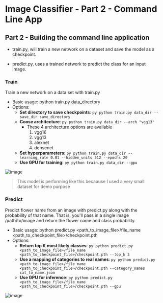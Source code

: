 # Image Classifier - Part 2 - Command Line App

## Part 2 - Building the command line application

- train.py, will train a new network on a dataset and save the model as a checkpoint.

- predict.py, uses a trained network to predict the class for an input image.

### Train
Train a new network on a data set with train.py

- Basic usage: python train.py data_directory
- Options: 
  - __Set directory to save checkpoints__: ```py python train.py data_dir --save_dir save_directory ```
  - __Coose architecture__: ```py python train.py data_dir --arch "vgg13" ```
    - These 4 architecture options are available
      1. vgg16
      2. vgg13
      3. alexnet
      4. densenet
  - __Set hyperparameters__: ```py python train.py data_dir --learning_rate 0.01 --hidden_units 512 --epochs 20 ```
  - __Use GPU for training__: ```py python train.py data_dir --gpu ```
  
 ![image](https://user-images.githubusercontent.com/91800813/233997211-20a8e62b-a4e2-420c-bfd8-7d4b0a55a1d7.png)
 > This model is performing like this becaause I used a very small dataset for demo purpose
 
### Predict
Predict flower name from an image with predict.py along with the probability of that name. That is, you'll pass in a single image /path/to/image and return the flower name and class probability.

- Basic usage: python predict.py <path_to_image_file>/file_name <path_to_checkpoint_file>/checkpoint.pth
- Options: 
  - __Return top  K most likely classes__: ```py python predict.py <path_to_image_file>/file_name <path_to_checkpoint_file>/checkpoint.pth --top_k 3 ```
  - __Use a mapping of categories to real names__: ```py python predict.py <path_to_image_file>/file_name <path_to_checkpoint_file>/checkpoint.pth --category_names cat_to_name.json ```
  - __Use GPU for inference__: ```py python predict.py <path_to_image_file>/file_name <path_to_checkpoint_file>/checkpoint.pth --gpu ```


![image](https://user-images.githubusercontent.com/91800813/233997428-5e5e833d-cdb9-4e7d-96c2-11dd76f86801.png)
